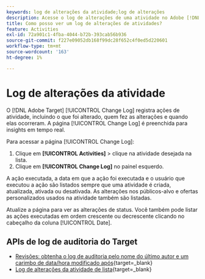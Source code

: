 ```yaml
---
keywords: log de alterações da atividade;log de alterações
description: Acesse o log de alterações de uma atividade no Adobe [!DNL Target] para exibir um registro de quem alterou suas atividades e quando as alterações ocorreram.
title: Como posso ver um log de alterações de atividades?
feature: Activities
exl-id: 72a901c1-4fba-4044-b72b-393cab56b936
source-git-commit: f227e09052db168f99dc28f652c4f0ed5d220601
workflow-type: tm+mt
source-wordcount: '163'
ht-degree: 1%

---
```


# Log de alterações da atividade

O [!DNL Adobe Target] [!UICONTROL Change Log] registra ações de atividade, incluindo o que foi alterado, quem fez as alterações e quando elas ocorreram. A página [!UICONTROL Change Log] é preenchida para insights em tempo real.

Para acessar a página [!UICONTROL Change Log]:

1. Clique em **[!UICONTROL Activities]** > clique na atividade desejada na lista.
1. Clique em **[!UICONTROL Change Log]** no painel esquerdo.

A ação executada, a data em que a ação foi executada e o usuário que executou a ação são listados sempre que uma atividade é criada, atualizada, ativada ou desativada. As alterações nos públicos-alvo e ofertas personalizados usados na atividade também são listadas.

Atualize a página para ver as alterações de status. Você também pode listar as ações executadas em ordem crescente ou decrescente clicando no cabeçalho da coluna [!UICONTROL Date].

## APIs de log de auditoria do Target

* [Revisões: obtenha o log de auditoria pelo nome do último autor e um carimbo de data/hora modificado após](https://developer.adobe.com/target/administer/admin-api/#tag/Revisions){target=_blank}
* [Log de alterações da atividade de lista](https://developer.adobe.com/target/administer/admin-api/#tag/Activities/operation/getChangelog){target=_blank}



